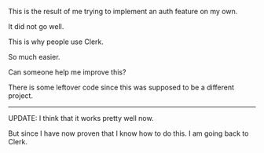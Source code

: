 This is the result of me trying to implement an auth feature on my own.

It did not go well.

This is why people use Clerk.

So much easier.

Can someone help me improve this?

There is some leftover code since this was supposed to be a different project.


*********************************************************************
UPDATE: I think that it works pretty well now. 

But since I have now proven that I know how to do this. I am going back to Clerk.
